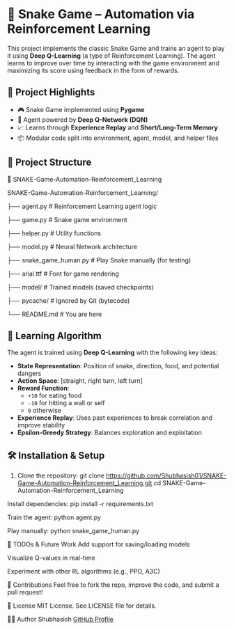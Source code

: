 # 🐍 Snake Game – Automation via Reinforcement Learning

This project implements the classic Snake Game and trains an agent to play it using **Deep Q-Learning** (a type of Reinforcement Learning). The agent learns to improve over time by interacting with the game environment and maximizing its score using feedback in the form of rewards.


## 🚀 Project Highlights

- 🎮 Snake Game implemented using **Pygame**
- 🧠 Agent powered by **Deep Q-Network (DQN)**
- 📈 Learns through **Experience Replay** and **Short/Long-Term Memory**
- 📦 Modular code split into environment, agent, model, and helper files


## 🧱 Project Structure

📁 SNAKE-Game-Automation-Reinforcement_Learning

SNAKE-Game-Automation-Reinforcement_Learning/

├── agent.py # Reinforcement Learning agent logic

├── game.py # Snake game environment

├── helper.py # Utility functions

├── model.py # Neural Network architecture

├── snake_game_human.py # Play Snake manually (for testing)

├── arial.ttf # Font for game rendering

├── model/ # Trained models (saved checkpoints)

├── pycache/ # Ignored by Git (bytecode)

└── README.md # You are here


## 🧠 Learning Algorithm

The agent is trained using **Deep Q-Learning** with the following key ideas:

- **State Representation**: Position of snake, direction, food, and potential dangers
- **Action Space**: [straight, right turn, left turn]
- **Reward Function**:
  - `+10` for eating food  
  - `-10` for hitting a wall or self  
  - `0` otherwise
- **Experience Replay**: Uses past experiences to break correlation and improve stability
- **Epsilon-Greedy Strategy**: Balances exploration and exploitation


## 🛠️ Installation & Setup

1. Clone the repository:
   git clone https://github.com/Shubhasish01/SNAKE-Game-Automation-Reinforcement_Learning.git
   cd SNAKE-Game-Automation-Reinforcement_Learning
   
Install dependencies:
pip install -r requirements.txt

Train the agent:
python agent.py

Play manually:
python snake_game_human.py

📌 TODOs & Future Work
 Add support for saving/loading models

 Visualize Q-values in real-time

 Experiment with other RL algorithms (e.g., PPO, A3C)

🤝 Contributions
Feel free to fork the repo, improve the code, and submit a pull request!

📜 License
MIT License. See LICENSE file for details.

🙋‍♂️ Author
Shubhasish
[GitHub Profile](https://github.com/Shubhasish01)
